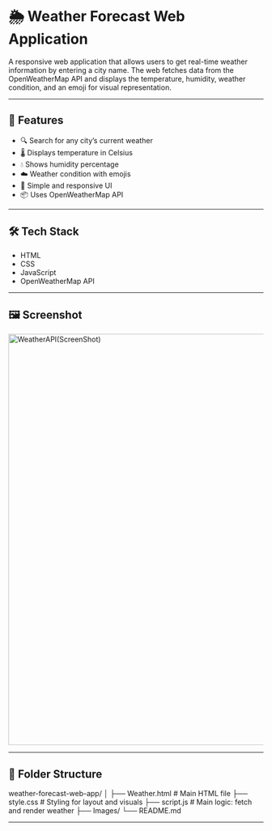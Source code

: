 # 🌦️ Weather Forecast Web Application

A responsive web application that allows users to get real-time weather information by entering a city name. The web fetches data from the OpenWeatherMap API and displays the temperature, humidity, weather condition, and an emoji for visual representation.

---

## 🚀 Features

- 🔍 Search for any city’s current weather
- 🌡️ Displays temperature in Celsius
- 💧 Shows humidity percentage
- ☁️ Weather condition with emojis
- 🔄 Simple and responsive UI
- 📦 Uses OpenWeatherMap API

---

## 🛠️ Tech Stack

- HTML
- CSS
- JavaScript 
- OpenWeatherMap API

---

## 🖼️ Screenshot
<img width="704" height="813" alt="WeatherAPI(ScreenShot)" src="https://github.com/user-attachments/assets/a154c613-4e99-49cf-a562-cdb66b77e53b" />

---

## 📁 Folder Structure

weather-forecast-web-app/
│
├── Weather.html        # Main HTML file
├── style.css           # Styling for layout and visuals
├── script.js           # Main logic: fetch and render weather
├── Images/ 
└── README.md        

---
